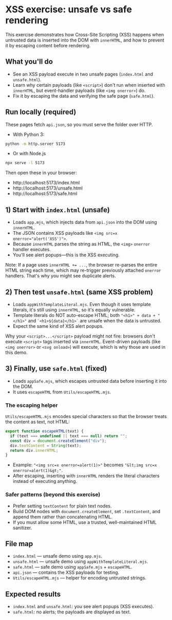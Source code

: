 # XSS exercise: unsafe vs safe rendering

This exercise demonstrates how Cross-Site Scripting (XSS) happens when untrusted data is inserted into the DOM with `innerHTML`, and how to prevent it by escaping content before rendering.

## What you'll do

- See an XSS payload execute in two unsafe pages (`index.html` and `unsafe.html`).
- Learn why certain payloads (like `<script>`) don't run when inserted with `innerHTML`, but event-handler payloads (like `<img onerror>`) do.
- Fix it by escaping the data and verifying the safe page (`safe.html`).

## Run locally (required)

These pages fetch `api.json`, so you must serve the folder over HTTP.

- With Python 3:

```bash
python -m http.server 5173
```

- Or with Node.js

```bash
npx serve -l 5173
```

Then open these in your browser:

- http://localhost:5173/index.html
- http://localhost:5173/unsafe.html
- http://localhost:5173/safe.html

## 1) Start with `index.html` (unsafe)

- Loads `app.mjs`, which injects data from `api.json` into the DOM using `innerHTML`.
- The JSON contains XSS payloads like `<img src=x onerror="alert('XSS')">`.
- Because `innerHTML` parses the string as HTML, the `<img>` `onerror` handler executes.
- You'll see alert popups—this is the XSS executing.

Note: If a page uses `innerHTML += ...`, the browser re-parses the entire HTML string each time, which may re-trigger previously attached `onerror` handlers. That's why you might see duplicate alerts.

## 2) Then test `unsafe.html` (same XSS problem)

- Loads `appWithTemplateLiteral.mjs`. Even though it uses template literals, it's still using `innerHTML`, so it's equally vulnerable.
- Template literals do NOT auto-escape HTML; both `"<h1>" + data + "</h1>"` and `` `<h1>${data}</h1>` `` are unsafe when the data is untrusted.
- Expect the same kind of XSS alert popups.

Why your `<script>...</script>` payload might not fire: browsers don't execute `<script>` tags inserted via `innerHTML`. Event-driven payloads (like `<img onerror>` or `<svg onload>`) will execute, which is why those are used in this demo.

## 3) Finally, use `safe.html` (fixed)

- Loads `appSafe.mjs`, which escapes untrusted data before inserting it into the DOM.
- It uses `escapeHTML` from `Utils/escapeHTML.mjs`.

### The escaping helper

`Utils/escapeHTML.mjs` encodes special characters so that the browser treats the content as text, not HTML:

```js
export function escapeHTML(text) {
  if (text === undefined || text === null) return "";
  const div = document.createElement("div");
  div.textContent = String(text);
  return div.innerHTML;
}
```

- Example: `"<img src=x onerror=alert(1)>"` becomes `"&lt;img src=x onerror=alert(1)&gt;"`.
- After escaping, inserting with `innerHTML` renders the literal characters instead of executing anything.

### Safer patterns (beyond this exercise)

- Prefer setting `textContent` for plain text nodes.
- Build DOM nodes with `document.createElement`, set `.textContent`, and append them rather than concatenating HTML.
- If you must allow some HTML, use a trusted, well-maintained HTML sanitizer.

## File map

- `index.html` — unsafe demo using `app.mjs`.
- `unsafe.html` — unsafe demo using `appWithTemplateLiteral.mjs`.
- `safe.html` — safe demo using `appSafe.mjs` + `escapeHTML`.
- `api.json` — contains the XSS payloads for testing.
- `Utils/escapeHTML.mjs` — helper for encoding untrusted strings.

## Expected results

- `index.html` and `unsafe.html`: you see alert popups (XSS executes).
- `safe.html`: no alerts; the payloads are displayed as text.
